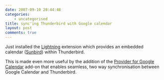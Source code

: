 ```yaml
---
date: 2007-09-10 20:44:48
categories:
    - uncategorised
title: sync'ing Thunderbird with Google calendar
layout: post
comments: true
---
```

Just installed the
[Lightning](http://www.mozilla.org/projects/calendar/lightning/)
extension which provides an embedded calendar
([Sunbird](http://www.mozilla.org/projects/calendar/sunbird/)) within
Thunderbird.

This is made even more useful by the addition of the
[Provider for Google Calendar](https://addons.mozilla.org/en-US/thunderbird/addon/4631)
add-on that enables seamless, two way synchronisation between Google
Calendar and Thunderbird.
